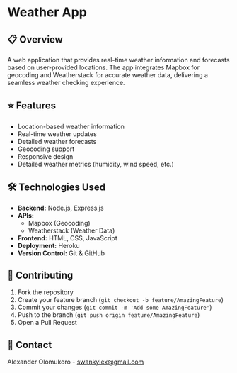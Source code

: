 # Weather App

## 📋 Overview
A web application that provides real-time weather information and forecasts based on user-provided locations. The app integrates Mapbox for geocoding and Weatherstack for accurate weather data, delivering a seamless weather checking experience.

## ⭐ Features
- Location-based weather information
- Real-time weather updates
- Detailed weather forecasts
- Geocoding support
- Responsive design
- Detailed weather metrics (humidity, wind speed, etc.)

## 🛠️ Technologies Used
- **Backend:** Node.js, Express.js
- **APIs:** 
  - Mapbox (Geocoding)
  - Weatherstack (Weather Data)
- **Frontend:** HTML, CSS, JavaScript
- **Deployment:** Heroku
- **Version Control:** Git & GitHub

## 🤝 Contributing
1. Fork the repository
2. Create your feature branch (`git checkout -b feature/AmazingFeature`)
3. Commit your changes (`git commit -m 'Add some AmazingFeature'`)
4. Push to the branch (`git push origin feature/AmazingFeature`)
5. Open a Pull Request

## 📧 Contact
Alexander Olomukoro - [swankylex@gmail.com](mailto:swankylex@gmail.com)
